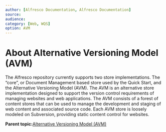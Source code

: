 ```yaml
---
author: [Alfresco Documentation, Alfresco Documentation]
source: 
audience: 
category: [Web, WQS]
option: AVM
---
```


# About Alternative Versioning Model \(AVM\)

The Alfresco repository currently supports two store implementations. The “core”, or Document Management based store used by the Quick Start, and the Alternative Versioning Model \(AVM\). The AVM is an alternative store implementation designed to support the version control requirements of managing websites and web applications. The AVM consists of a forest of content stores that can be used to manage the development and staging of web content and associated source code. Each AVM store is loosely modeled on Subversion, providing static content control for websites.



**Parent topic:**[Alternative Versioning Model \(AVM\)](../concepts/wcm-admin-intro.md)

